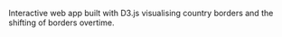 Interactive web app built with D3.js visualising country borders and the shifting of borders overtime. 
